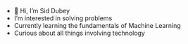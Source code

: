 - 👋 Hi, I’m Sid Dubey
- I’m interested in solving problems
- Currently learning the fundamentals of Machine Learning
- Curious about all things involving technology

<!---
siddubeyuhb/siddubeyuhb is a ✨ special ✨ repository because its `README.md` (this file) appears on your GitHub profile.
You can click the Preview link to take a look at your changes.
--->
